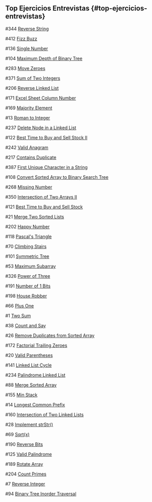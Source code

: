 ## Top Ejercicios Entrevistas {#top-ejercicios-entrevistas}

\#344 [Reverse String](https://leetcode.com/problems/reverse-string)   

\#412 [Fizz Buzz](https://leetcode.com/problems/fizz-buzz)    

\#136 [Single Number](https://leetcode.com/problems/single-number)    

\#104 [Maximum Depth of Binary Tree](https://leetcode.com/problems/maximum-depth-of-binary-tree)    

\#283 [Move Zeroes](https://leetcode.com/problems/move-zeroes)    

\#371 [Sum of Two Integers](https://leetcode.com/problems/sum-of-two-integers)    

\#206 [Reverse Linked List](https://leetcode.com/problems/reverse-linked-list)    

\#171 [Excel Sheet Column Number](https://leetcode.com/problems/excel-sheet-column-number)    

\#169 [Majority Element](https://leetcode.com/problems/majority-element)    

\#13 [Roman to Integer](https://leetcode.com/problems/roman-to-integer)    

\#237 [Delete Node in a Linked List](https://leetcode.com/problems/delete-node-in-a-linked-list)    

\#122 [Best Time to Buy and Sell Stock II](https://leetcode.com/problems/best-time-to-buy-and-sell-stock-ii)    

\#242 [Valid Anagram](https://leetcode.com/problems/valid-anagram)    

\#217 [Contains Duplicate](https://leetcode.com/problems/contains-duplicate)    

\#387 [First Unique Character in a String](https://leetcode.com/problems/first-unique-character-in-a-string)    

\#108 [Convert Sorted Array to Binary Search Tree](https://leetcode.com/problems/convert-sorted-array-to-binary-search-tree)    

\#268 [Missing Number](https://leetcode.com/problems/missing-number)    

\#350 [Intersection of Two Arrays II](https://leetcode.com/problems/intersection-of-two-arrays-ii)    

\#121 [Best Time to Buy and Sell Stock](https://leetcode.com/problems/best-time-to-buy-and-sell-stock)    

\#21 [Merge Two Sorted Lists](https://leetcode.com/problems/merge-two-sorted-lists)    

\#202 [Happy Number](https://leetcode.com/problems/happy-number)    

\#118 [Pascal's Triangle](https://leetcode.com/problems/pascals-triangle)    

\#70 [Climbing Stairs](https://leetcode.com/problems/climbing-stairs)    

\#101 [Symmetric Tree](https://leetcode.com/problems/symmetric-tree)    

\#53 [Maximum Subarray](https://leetcode.com/problems/maximum-subarray)    

\#326 [Power of Three](https://leetcode.com/problems/power-of-three)    

\#191 [Number of 1 Bits](https://leetcode.com/problems/number-of-1-bits)    

\#198 [House Robber](https://leetcode.com/problems/house-robber)    

\#66 [Plus One](https://leetcode.com/problems/plus-one)    

\#1 [Two Sum](https://leetcode.com/problems/two-sum)    

\#38 [Count and Say](https://leetcode.com/problems/count-and-say)    

\#26 [Remove Duplicates from Sorted Array](https://leetcode.com/problems/remove-duplicates-from-sorted-array)    

\#172 [Factorial Trailing Zeroes](https://leetcode.com/problems/factorial-trailing-zeroes)    

\#20 [Valid Parentheses](https://leetcode.com/problems/valid-parentheses)    

\#141 [Linked List Cycle](https://leetcode.com/problems/linked-list-cycle)    

\#234 [Palindrome Linked List](https://leetcode.com/problems/palindrome-linked-list)    

\#88 [Merge Sorted Array](https://leetcode.com/problems/merge-sorted-array)    

\#155 [Min Stack](https://leetcode.com/problems/min-stack)    

\#14 [Longest Common Prefix](https://leetcode.com/problems/longest-common-prefix)    

\#160 [Intersection of Two Linked Lists](https://leetcode.com/problems/intersection-of-two-linked-lists)    

\#28 [Implement strStr()](https://leetcode.com/problems/implement-strstr)    

\#69 [Sqrt(x)](https://leetcode.com/problems/sqrtx)    

\#190 [Reverse Bits](https://leetcode.com/problems/reverse-bits)    

\#125 [Valid Palindrome](https://leetcode.com/problems/valid-palindrome)    

\#189 [Rotate Array](https://leetcode.com/problems/rotate-array)    

\#204 [Count Primes](https://leetcode.com/problems/count-primes)    

\#7 [Reverse Integer](https://leetcode.com/problems/reverse-integer)    

\#94 [Binary Tree Inorder Traversal](https://leetcode.com/problems/binary-tree-inorder-traversal)    
